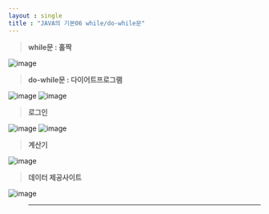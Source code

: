 ```yaml
---
layout : single
title : "JAVA의 기본06 while/do-while문"
---
```

>**while문 : 홀짝**

![image](https://user-images.githubusercontent.com/105334682/177894020-453a236f-be51-46aa-9306-987c4f2311cb.png)
>**do-while문 : 다이어트프로그램**

![image](https://user-images.githubusercontent.com/105334682/177896822-534d4b41-3d5f-43f9-8bda-a023669c909e.png)
![image](https://user-images.githubusercontent.com/105334682/177898013-1c9e1f35-d8e4-41cc-b27b-06d4a7f6d8a2.png)
>**로그인**

![image](https://user-images.githubusercontent.com/105334682/177902318-dee2e98a-d33d-4d92-a826-431c081fbd35.png)
![image](https://user-images.githubusercontent.com/105334682/177911458-ca78b316-c0e7-4831-9243-e3e9f2d5a254.png)
>**계산기**

![image](https://user-images.githubusercontent.com/105334682/177913935-82517856-1232-4a86-9fad-b17d472e58b4.png)
>**데이터 제공사이트**

![image](https://user-images.githubusercontent.com/105334682/177925063-ad7d4cec-8ca0-4754-bfae-2993e64b5d22.png)
>****
